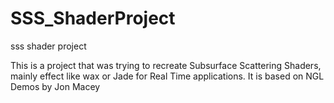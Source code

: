 # SSS_ShaderProject
sss shader project


This is a project that was trying to recreate Subsurface Scattering Shaders, mainly effect like wax or Jade for Real Time applications. It is based on NGL Demos by Jon Macey
